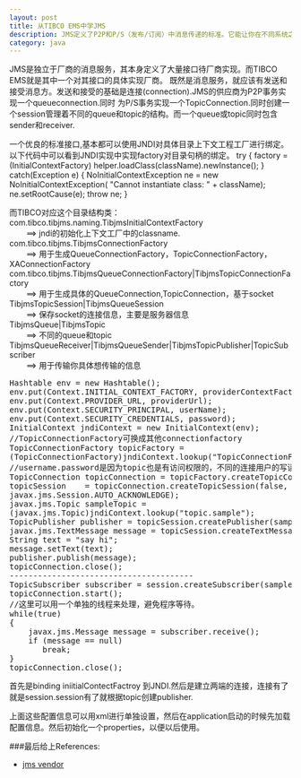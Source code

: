 ```yaml
---
layout: post
title: 从TIBCO EMS中学JMS
description: JMS定义了P2P和P/S（发布/订阅）中消息传递的标准。它能让你在不同系统之间的通信，变得更优雅。
category: java
---
```


JMS是独立于厂商的消息服务，其本身定义了大量接口待厂商实现。而TIBCO EMS就是其中一个对其接口的具体实现厂商。
既然是消息服务，就应该有发送和接受消息方。发送和接受的基础是连接(connection).JMS的供应商为P2P事务实现一个queueconnection.同时
为P/S事务实现一个TopicConnection.同时创建一个session管理着不同的queue和topic的结构。而一个queue或topic同时包含sender和receiver.

一个优良的标准接口,基本都可以使用JNDI对具体目录上下文工程工厂进行绑定。以下代码中可以看到JNDI实现中实现factory对目录句柄的绑定。
	try {
        factory = (InitialContextFactory)
            helper.loadClass(className).newInstance();
    } catch(Exception e) {
        NoInitialContextException ne = new NoInitialContextException(
            "Cannot instantiate class: " + className);
        ne.setRootCause(e);
        throw ne;
    }

而TIBCO对应这个目录结构类：
com.tibco.tibjms.naming.TibjmsInitialContextFactory  
<span style="padding-left:30px;">==>  jndi的初始化上下文工厂中的classname.</span>  
com.tibco.tibjms.TibjmsConnectionFactory  
<span style="padding-left:30px;">==> 用于生成QueueConnectionFactory，TopicConnectionFactory，XAConnectionFactory</span>  
com.tibco.tibjms.TibjmsQueueConnectionFactory|TibjmsTopicConnectionFactory  
<span style="padding-left:30px;">==> 用于生成具体的QueueConnection,TopicConnection，基于socket</span>  
TibjmsTopicSession|TibjmsQueueSession  
<span style="padding-left:30px;">==> 保存socket的连接信息，主要是服务器信息</span>  
TibjmsQueue|TibjmsTopic  
<span style="padding-left:30px;">==> 不同的queue和topic</span>  
TibjmsQueueReceiver|TibjmsQueueSender|TibjmsTopicPublisher|TopicSubscriber  
<span style="padding-left:30px;">==> 用于传输你具体想传输的信息</span>  

<pre>
Hashtable env = new Hashtable();
env.put(Context.INITIAL_CONTEXT_FACTORY, providerContextFactory);
env.put(Context.PROVIDER_URL, providerUrl);
env.put(Context.SECURITY_PRINCIPAL, userName);
env.put(Context.SECURITY_CREDENTIALS, password);
InitialContext jndiContext = new InitialContext(env);
//TopicConnectionFactory可换成其他connectionfactory
TopicConnectionFactory topicFactory =
(TopicConnectionFactory)jndiContext.lookup("TopicConnectionFactory");
//username.password是因为topic也是有访问权限的，不同的连接用户的写读权限不一样
TopicConnection topicConnection = topicFactory.createTopicConnection(userName,password);
topicSession    = topicConnection.createTopicSession(false,
javax.jms.Session.AUTO_ACKNOWLEDGE);
javax.jms.Topic sampleTopic =
(javax.jms.Topic)jndiContext.lookup("topic.sample");
TopicPublisher publisher = topicSession.createPublisher(sampleTopic);
javax.jms.TextMessage message = topicSession.createTextMessage();
String text = "say hi";
message.setText(text);
publisher.publish(message);
topicConnection.close();
---------------------------------------
TopicSubscriber subscriber = session.createSubscriber(sampleTopic);
topicConnection.start();
//这里可以用一个单独的线程来处理，避免程序等待。
while(true)
{
    javax.jms.Message message = subscriber.receive();
    if (message == null)
       break;     
} 
topicConnection.close();
</pre>

首先是binding iniitialContectFactroy 到JNDI.然后是建立两端的连接，连接有了就是session.session有了就根据topic创建publisher.

上面这些配置信息可以用xml进行单独设置，然后在application启动的时候先加载配置信息。然后初始化一个properties，以便以后使用。


###最后给上References:
- [jms vendor](http://www.ibm.com/developerworks/cn/java/j-jmsvendor/)
